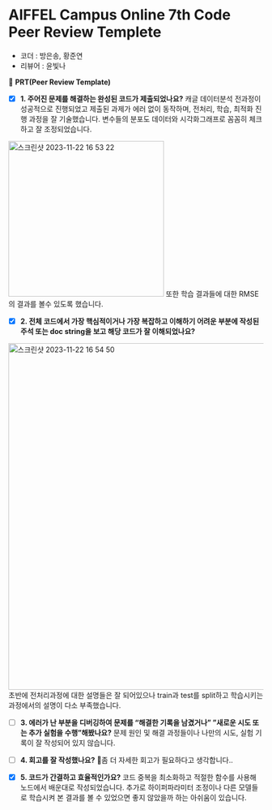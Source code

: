 # AIFFEL Campus Online 7th Code Peer Review Templete

- 코더 : 방은송, 황준연
- 리뷰어 : 윤빛나



🔑 **PRT(Peer Review Template)**

- [x] **1. 주어진 문제를 해결하는 완성된 코드가 제출되었나요?**
캐글 데이터분석 전과정이 성공적으로 진행되었고 제출된 과제가 에러 없이 동작하며, 전처리, 학습, 최적화 진행 과정을 잘 기술했습니다.
변수들의 분포도 데이터와 시각화그래프로 꼼꼼히 체크하고 잘 조정되었습니다.
<img width="307" alt="스크린샷 2023-11-22 16 53 22" src="https://github.com/hwangjunyeon0514/AIFFEL/assets/100587126/37d12e97-0db3-4400-8446-21aee6647847">
또한 학습 결과들에 대한 RMSE의 결과를 볼수 있도록 했습니다.


- [x] **2. 전체 코드에서 가장 핵심적이거나 가장 복잡하고 이해하기 어려운 부분에 작성된
주석 또는 doc string을 보고 해당 코드가 잘 이해되었나요?**
<img width="684" alt="스크린샷 2023-11-22 16 54 50" src="https://github.com/hwangjunyeon0514/AIFFEL/assets/100587126/423d0d1f-6a93-4b19-8b47-ee56b4cdaad5">
초반에 전처리과정에 대한 설명들은 잘 되어있으나 train과 test를 split하고 학습시키는 과정에서의 설명이 다소 부족했습니다.

- [ ] **3. 에러가 난 부분을 디버깅하여 문제를 “해결한 기록을 남겼거나”
”새로운 시도 또는 추가 실험을 수행”해봤나요?**
문제 원인 및 해결 과정들이나 나만의 시도, 실험 기록이 잘 작성되어 있지 않습니다.

- [ ] **4. 회고를 잘 작성했나요?**
좀 더 자세한 회고가 필요하다고 생각합니다..

- [x] **5. 코드가 간결하고 효율적인가요?**
코드 중복을 최소화하고 적절한 함수를 사용해 노드에서 배운대로 작성되었습니다.
추가로 하이퍼파라미터 조정이나 다른 모델들로 학습시켜 본 결과를 볼 수 있었으면 좋지 않았을까 하는 아쉬움이 있습니다.
